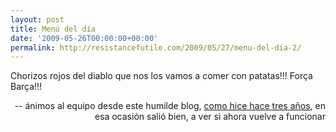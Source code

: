 ```yaml
---
layout: post
title: Menú del día
date: '2009-05-26T00:00:00+00:00'
permalink: http://resistancefutile.com/2009/05/27/menu-del-dia-2/
---
```

<p class="frase">Chorizos rojos del diablo que nos los vamos a comer con patatas!!! Força Barça!!!</p><p align="right">-- ánimos al equipo desde este humilde blog, <a href="http://resistancefutile.com/2006/05/17/menu-del-dia/">como hice hace tres años</a>, en esa ocasión salió bien, a ver si ahora vuelve a funcionar</p>
